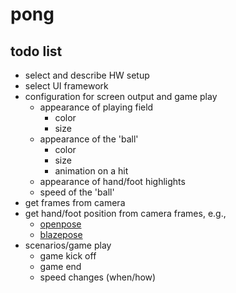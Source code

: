 # pong

## todo list

* select and describe HW setup
* select UI framework
* configuration for screen output and game play
  * appearance of playing field
    * color
    * size
  * appearance of the 'ball'
    * color
    * size
    * animation on a hit
  * appearance of hand/foot highlights
  * speed of the 'ball'
* get frames from camera
* get hand/foot position from camera frames, e.g.,
  * [openpose](https://github.com/CMU-Perceptual-Computing-Lab/openpose?tab=readme-ov-file)
  * [blazepose](https://arxiv.org/pdf/2006.10204)
* scenarios/game play
  * game kick off
  * game end
  * speed changes (when/how)
